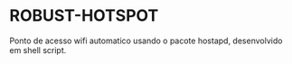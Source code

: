 # ROBUST-HOTSPOT
Ponto de acesso wifi automatico usando o pacote hostapd, desenvolvido em shell script.
